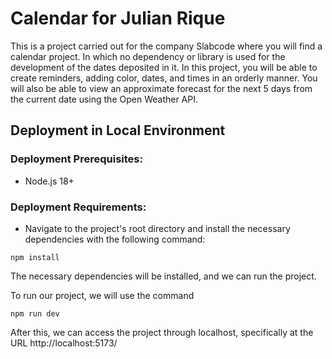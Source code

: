 # Calendar for Julian Rique

This is a project carried out for the company Slabcode where you will find a calendar project. In which no dependency or library is used for the development of the dates deposited in it.
In this project, you will be able to create reminders, adding color, dates, and times in an orderly manner. You will also be able to view an approximate forecast for the next 5 days from the current date using the Open Weather API.

## Deployment in Local Environment

### Deployment Prerequisites:
- Node.js 18+

### Deployment Requirements:
- Navigate to the project's root directory and install the necessary dependencies with the following command:

```
npm install
```

The necessary dependencies will be installed, and we can run the project.

To run our project, we will use the command

```
npm run dev
```

After this, we can access the project through localhost, specifically at the URL http://localhost:5173/
